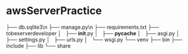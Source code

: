 # awsServerPractice

├── db.sqlite3\n
├── manage.py\n
├── requirements.txt
├── tobeserverdeveloper
│   ├── __init__.py
│   ├── __pycache__
│   ├── asgi.py
│   ├── settings.py
│   ├── urls.py
│   └── wsgi.py
└── venv
    ├── bin
    ├── include
    ├── lib
    └── share
